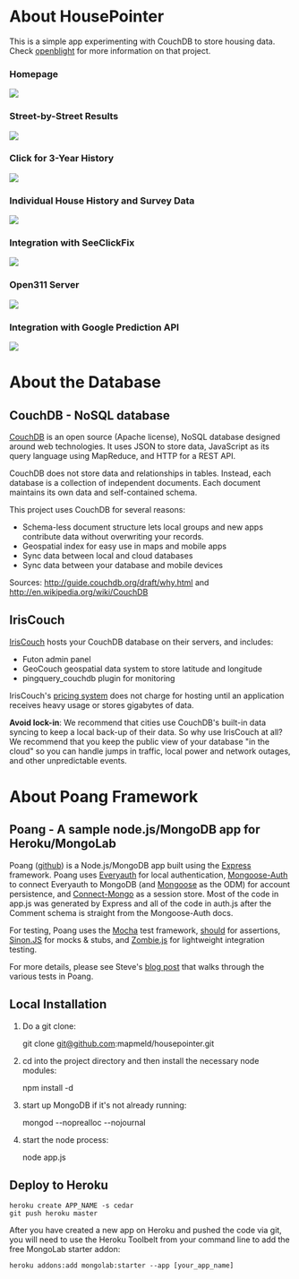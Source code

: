 # About HousePointer

This is a simple app experimenting with CouchDB to store housing data. Check [openblight](https://github.com/codeforamerica/openblight) for more information on that project.

### Homepage
<img src="http://i.imgur.com/koNAz.png"/>

### Street-by-Street Results
<img src="http://i.imgur.com/naW3T.png"/>

### Click for 3-Year History
<img src="http://i.imgur.com/3ePoQ.png"/>

### Individual House History and Survey Data
<img src="http://i.imgur.com/QNAB1.png"/>

### Integration with SeeClickFix
<img src="http://i.imgur.com/03l8t.png"/>

### Open311 Server
<img src="http://i.imgur.com/Wxkmu.png"/>

### Integration with Google Prediction API
<img src="http://i.imgur.com/n3AmJ.png"/>

# About the Database

## CouchDB - NoSQL database

[CouchDB](http://couchdb.apache.org/) is an open source (Apache license), NoSQL database designed around web technologies. It uses JSON to store data, JavaScript as its query language using MapReduce, and HTTP for a REST API.

CouchDB does not store data and relationships in tables. Instead, each database is a collection of independent documents. Each document maintains its own data and self-contained schema.

This project uses CouchDB for several reasons:
<ul>
  <li>Schema-less document structure lets local groups and new apps contribute data without overwriting your records.</li>
  <li>Geospatial index for easy use in maps and mobile apps</li>
  <li>Sync data between local and cloud databases</li>
  <li>Sync data between your database and mobile devices</li>
</ul>

Sources: http://guide.couchdb.org/draft/why.html and http://en.wikipedia.org/wiki/CouchDB

## IrisCouch

[IrisCouch](http://www.iriscouch.com/) hosts your CouchDB database on their servers, and includes:
<ul>
<li>Futon admin panel</li>
<li>GeoCouch geospatial data system to store latitude and longitude</li>
<li>pingquery_couchdb plugin for monitoring</li>
</ul>

IrisCouch's [pricing system](http://www.iriscouch.com/service) does not charge for hosting until an application receives heavy usage or stores gigabytes of data.

<strong>Avoid lock-in</strong>: We recommend that cities use CouchDB's built-in data syncing to keep a local back-up of their data.
So why use IrisCouch at all? We recommend that you keep the public view of your database "in the cloud" so you can handle jumps in traffic, local power and network outages, and other unpredictable events.

# About Poang Framework

## Poang - A sample node.js/MongoDB app for Heroku/MongoLab

Poang ([github](https://github.com/BeyondFog/Poang)) is a Node.js/MongoDB app built using the [Express](http://expressjs.com/) framework. Poang uses [Everyauth](http://everyauth.com/) for local authentication, [Mongoose-Auth](https://github.com/bnoguchi/mongoose-auth) to connect Everyauth to MongoDB (and [Mongoose](http://mongoosejs.com/) as the ODM) for account persistence, and [Connect-Mongo](https://github.com/kcbanner/connect-mongo) as a session store. Most of the code in app.js was generated by Express and all of the code in auth.js after the Comment schema is straight from the Mongoose-Auth docs.

For testing, Poang uses the [Mocha](http://visionmedia.github.com/mocha/) test framework, [should](https://github.com/visionmedia/should.js) for assertions, [Sinon.JS](http://sinonjs.org/) for mocks & stubs, and [Zombie.js](http://zombie.labnotes.org/) for lightweight integration testing.

For more details, please see Steve's [blog post](http://blog.beyondfog.com/?p=222) that walks through the various tests in Poang.

## Local Installation
 
1) Do a git clone:

    git clone git@github.com:mapmeld/housepointer.git
    
2) cd into the project directory and then install the necessary node modules:

    npm install -d

3) start up MongoDB if it's not already running:
  
    mongod --noprealloc --nojournal
    
4) start the node process:

    node app.js

## Deploy to Heroku

    heroku create APP_NAME -s cedar
    git push heroku master

After you have created a new app on Heroku and pushed the code via git, you will need to use the Heroku Toolbelt from your command line to add the free MongoLab starter addon:

    heroku addons:add mongolab:starter --app [your_app_name]